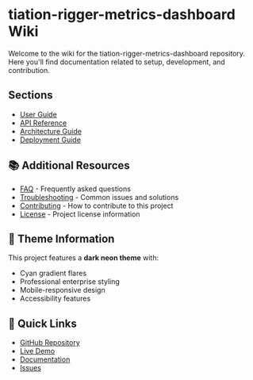 # tiation-rigger-metrics-dashboard Wiki

Welcome to the wiki for the tiation-rigger-metrics-dashboard repository. Here you'll find documentation related to setup, development, and contribution.

## Sections

- [User Guide](user-guide.md)
- [API Reference](api-reference.md)
- [Architecture Guide](architecture.md)
- [Deployment Guide](deployment.md)


## 📚 Additional Resources

- [FAQ](faq.md) - Frequently asked questions
- [Troubleshooting](troubleshooting.md) - Common issues and solutions
- [Contributing](../CONTRIBUTING.md) - How to contribute to this project
- [License](../LICENSE) - Project license information

## 🎨 Theme Information

This project features a **dark neon theme** with:
- Cyan gradient flares
- Professional enterprise styling
- Mobile-responsive design
- Accessibility features

## 🚀 Quick Links

- [GitHub Repository](https://github.com/TiaAstor/tiation-rigger-metrics-dashboard)
- [Live Demo](https://tiaastor.github.io/tiation-rigger-metrics-dashboard)
- [Documentation](https://github.com/TiaAstor/tiation-rigger-metrics-dashboard/wiki)
- [Issues](https://github.com/TiaAstor/tiation-rigger-metrics-dashboard/issues)

